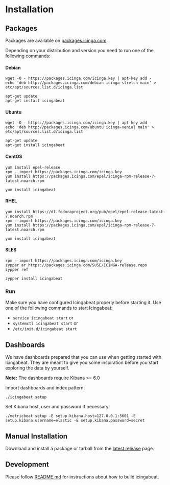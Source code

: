 # Installation

## Packages
Packages are available on [packages.icinga.com](https://packages.icinga.com).

Depending on your distribution and version you need to run one of the following
commands:

#### Debian

``` shell
wget -O - https://packages.icinga.com/icinga.key | apt-key add -
echo 'deb http://packages.icinga.com/debian icinga-stretch main' > etc/apt/sources.list.d/icinga.list
```

``` shell
apt-get update
apt-get install icingabeat
```

#### Ubuntu

``` shell
wget -O - https://packages.icinga.com/icinga.key | apt-key add -
echo 'deb http://packages.icinga.com/ubuntu icinga-xenial main' > etc/apt/sources.list.d/icinga.list
```

``` shell
apt-get update
apt-get install icingabeat
```

#### CentOS

``` shell
yum install epel-release
rpm --import https://packages.icinga.com/icinga.key
yum install https://packages.icinga.com/epel/icinga-rpm-release-7-latest.noarch.rpm
```

``` shell
yum install icingabeat
```

#### RHEL

``` shell
yum install https://dl.fedoraproject.org/pub/epel/epel-release-latest-7.noarch.rpm
rpm --import https://packages.icinga.com/icinga.key
yum install https://packages.icinga.com/epel/icinga-rpm-release-7-latest.noarch.rpm
```

``` shell
yum install icingabeat
```

#### SLES

``` shell
rpm --import https://packages.icinga.com/icinga.key
zypper ar https://packages.icinga.com/SUSE/ICINGA-release.repo
zypper ref
```

``` shell
zypper install icingabeat
```

### Run
Make sure you have configured Icingabeat properly before starting it. Use one
of the following commands to start Icingabeat:

* `service icingabeat start` or
* `systemctl icingabeat start` or
* `/etc/init.d/icingabeat start`

## Dashboards
We have dashboards prepared that you can use when getting started with
Icingabeat. They are meant to give you some inspiration before you start
exploring the data by yourself.

**Note:** The dashboards require Kibana >= 6.0

Import dashboards and index pattern:
``` shell
./icingabeat setup
```

Set Kibana host, user and password if necessary:
``` shell
./metricbeat setup -E setup.kibana.host=127.0.0.1:5601 -E setup.kibana.username=elastic -E setup.kibana.password=secret
```

## Manual Installation

Download and install a package or tarball from the
[latest release](https://github.com/Icinga/icingabeat/releases/latest) page.

## Development
Please follow [README.md](https://github.com/icinga/icingabeat/README.md) for
instructions about how to build icingabeat.
